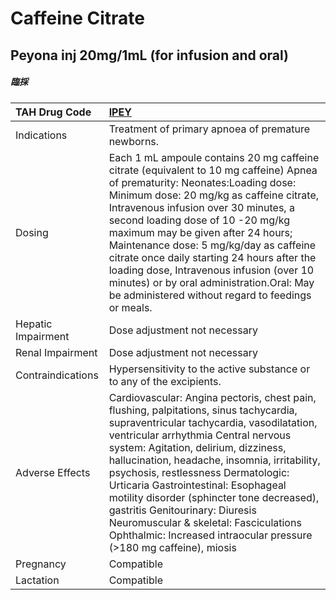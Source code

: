 # Caffeine Citrate

## Peyona inj 20mg/1mL (for infusion and oral)

##### 臨採

| TAH Drug Code      | [IPEY](https://www.tahsda.org.tw/drugs/hissearch.php?drug_code=IPEY)                                                                                                                                                                                                                                                                                                                                                                                                                                                                              |
|:-------------------|:--------------------------------------------------------------------------------------------------------------------------------------------------------------------------------------------------------------------------------------------------------------------------------------------------------------------------------------------------------------------------------------------------------------------------------------------------------------------------------------------------------------------------------------------------|
| Indications        | Treatment of primary apnoea of premature newborns.                                                                                                                                                                                                                                                                                                                                                                                                                                                                                                |
| Dosing             | Each 1 mL ampoule contains 20 mg caffeine citrate (equivalent to 10 mg caffeine) Apnea of prematurity: Neonates:Loading dose: Minimum dose: 20 mg/kg as caffeine citrate, Intravenous infusion over 30 minutes, a second loading dose of 10 -20 mg/kg maximum may be given after 24 hours; Maintenance dose: 5 mg/kg/day as caffeine citrate once daily starting 24 hours after the loading dose, Intravenous infusion (over 10 minutes) or by oral administration.Oral: May be administered without regard to feedings or meals.                 |
| Hepatic Impairment | Dose adjustment not necessary                                                                                                                                                                                                                                                                                                                                                                                                                                                                                                                     |
| Renal Impairment   | Dose adjustment not necessary                                                                                                                                                                                                                                                                                                                                                                                                                                                                                                                     |
| Contraindications  | Hypersensitivity to the active substance or to any of the excipients.                                                                                                                                                                                                                                                                                                                                                                                                                                                                             |
| Adverse Effects    | Cardiovascular: Angina pectoris, chest pain, flushing, palpitations, sinus tachycardia, supraventricular tachycardia, vasodilatation, ventricular arrhythmia Central nervous system: Agitation, delirium, dizziness, hallucination, headache, insomnia, irritability, psychosis, restlessness Dermatologic: Urticaria Gastrointestinal: Esophageal motility disorder (sphincter tone decreased), gastritis Genitourinary: Diuresis Neuromuscular & skeletal: Fasciculations Ophthalmic: Increased intraocular pressure (>180 mg caffeine), miosis |
| Pregnancy          | Compatible                                                                                                                                                                                                                                                                                                                                                                                                                                                                                                                                        |
| Lactation          | Compatible                                                                                                                                                                                                                                                                                                                                                                                                                                                                                                                                        |

